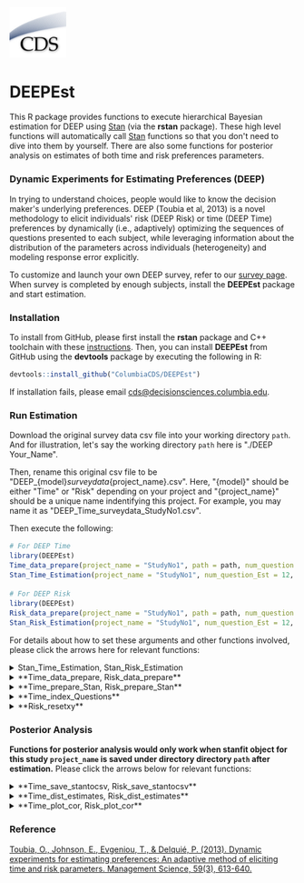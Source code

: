 [<img src="images/CDSLogo.png" width=100 alt="CDS Logo"/>](https://www8.gsb.columbia.edu/decisionsciences/)

# DEEPEst

This R package provides functions to execute hierarchical Bayesian estimation for DEEP using [Stan](https://mc-stan.org) (via the **rstan** package). These high level functions will automatically call [Stan](https://mc-stan.org) functions so that you don't need to dive into them by yourself. There are also some functions for posterior analysis on estimates of both time and risk preferences parameters.

### Dynamic Experiments for Estimating Preferences (DEEP)

In trying to understand choices, people would like to know the decision maker's underlying preferences. DEEP (Toubia et al, 2013) is a novel methodology to elicit individuals' risk (DEEP Risk) or time (DEEP Time) preferences by dynamically (i.e., adaptively) optimizing the sequences of questions presented to each subject, while leveraging information about the distribution of the parameters across individuals (heterogeneity) and modeling response error explicitly.

To customize and launch your own DEEP survey, refer to our [survey page](http://). When survey is completed by enough subjects, install the **DEEPEst** package and start estimation.

### Installation

To install from GitHub, please first install the **rstan** package and C++ toolchain with these [instructions](https://github.com/stan-dev/rstan/wiki/RStan-Getting-Started).
Then, you can install **DEEPEst** from GitHub using the **devtools** package by executing the following in R:

```r
devtools::install_github("ColumbiaCDS/DEEPEst")
```

If installation fails, please email cds@decisionsciences.columbia.edu.

### Run Estimation

Download the original survey data csv file into your working directory `path`. And for illustration, let's say the working directory `path` here is "./DEEP Your_Name". 

Then, rename this original csv file to be "DEEP_{model}_surveydata_{project_name}.csv". Here, "{model}" should be either "Time" or "Risk" depending on your project and "{project_name}" should be a unique name indentifying this project. For example, you may name it as "DEEP_Time_surveydata_StudyNo1.csv".

Then execute the following:

```r
# For DEEP Time
library(DEEPEst)
Time_data_prepare(project_name = "StudyNo1", path = path, num_question = 12)
Stan_Time_Estimation(project_name = "StudyNo1", num_question_Est = 12, num_question = 12, type_theta = "Hier", path = )

# For DEEP Risk
library(DEEPEst)
Risk_data_prepare(project_name = "StudyNo1", path = path, num_question = 12)
Stan_Risk_Estimation(project_name = "StudyNo1", num_question_Est = 12, num_question = 12, type_theta = "Hier", path = )
```

For details about how to set these arguments and other functions involved, please click the arrows here for relevant functions:

<details><summary>Stan_Time_Estimation, Stan_Risk_Estimation</summary>

```r
Stan_Time_Estimation(project_name,
	num_question_Est,
	num_question,
	type_theta,
	path,
	save_out = T,
	chains=3,
	iter=1000,
	thin=3,
	adapt_delta=.9,
	max_treedepth=12,
	stepsize=1)

Stan_Risk_Estimation(project_name,
	num_question_Est,
	num_question,
	type_theta,
	path,
	save_out = T,
	chains=3,
	iter=1000,
	thin=3,
	adapt_delta=.9,
	max_treedepth=12,
	stepsize=1)
```

#### Description

The main functions to do estimation on DEEP Time and Risk data. This function will automatically call stan models. It will return a large stanfit object called "hier_time" if `save_out=FALSE`. Otherwise, return nothing but save the stanfit object into a local RData file as this example:
<img src="images/stan_time_estimation.png" width = 500 alt="Stan Time Estimation"/>

#### Arguments

* project_name: The name of this study. 
* num_question_Est: How many questions you want to use in estimation.
* num_question: How many questions are asked for each subject.
* type_theta: Type of scaling response noise parameter used in estimation, specify either "Global", "Individual" or "Hier".
* path: Full path for working directory.
* save_out: Whether save the stanfit object as a rdata file. The default is "TRUE".
* chains: A positive integer specifying the number of Markov chains. The default is 3.
* iter: A positive integer specifying the number of iterations for each chain (including warmup). The default is 1000.
* thin: A positive integer specifying the period for saving samples. The default is 3.
* adapt_delta: A double value between 0 and 1 controlling the accept probability in sampling. The default is 0.9.
* max_treedepth: A positive integer specifying how deep in tree exploration. The default is 12.
* stepsize: A double and positive value controlling sampler's behavior. The default is 1.

</details>

<details><summary>**Time_data_prepare, Risk_data_prepare**</summary>

```r
Time_data_prepare(project_name,
	path, 
	num_question,
	clean_time = T, 
	clean_side = T, 
	each_seconds = 3)

Risk_data_prepare(project_name,
	path, 
	num_question,
	clean_time = T, 
	clean_side = T, 
	each_seconds = 3)
```

#### Description

Read and denoise the original suvery output data. Only complete rows would be reserved. In addition, this function automatically drops those "unengaged" responses (noisy ones with only random choices, not involving utility consideration). Three csv files will be saved under directory indicated by `path` and used in estimation functions. Examples:
<img src="images/time_data_prepare.png" width = 500 alt="Estimates CSV"/>

#### Arguments

* project_name: The name of this study. 
* path: Full path for working directory.
* num_question: How many questions are asked for each subject in this suvery.
* each_seconds: How many seconds spent on each question on average so that the observation would be considered as a reasonable response.
* clean_time: Logical value. Default is `TRUE` means you want to denoise the original data by dropping all responses which are completed within `num_question` times `each_seconds` seconds.
* clean_side: Logical value. Default is `TRUE` means you want to denoise the original data by dropping all responses which only contain one-side options, namely, only left or right options chosen.

</details>

<details><summary>**Time_prepare_Stan, Risk_prepare_Stan**</summary>

```r
Time_prepare_Stan(all_Stan_data,
	num_question_Est,
	subjectNumber)

Risk_prepare_Stan(all_Stan_data,
	num_question_Est,
	subjectNumber)
```

#### Description

After reading, processing and denoising necessary data. These functions will create an R list object containing all data to run estimation. Called by functions `Stan_Time_Estimation` and `Stan_Risk_Estimation`.

#### Arguments

* all_Stan_data: Data needed to be processed.
* num_question_Est: How many questions are going to be used in this estimation.
* subjectNumber: Number of subjects in this survey.

</details>

<details><summary>**Time_index_Questions**</summary>

```r
Time_index_Questions <- function(stan_data,
	subjectNumber,
	num_question)
```

#### Description

Index and arrange questions so that smaller-sooner and larger-later options would be arranged as expected. Called by function `Stan_Time_Estimation`.

#### Arguments

* stan_data: Data needed to be processed.
* subjectNumber: Number of subjects in this survey.
* num_question: How many questions are asked for each subject in this survey.

</details>

<details><summary>**Risk_resetxy**</summary>

```r
Risk_resetxy(g1g2)
```

#### Description

Prepare data and make sure the values of rewards `x` and `y` fall into the two situations of CPT model indicated in original paper: either `x>y>0|x<y<0`, or `x<0<y`. Called by function `Stan_Risk_Estimation`.

#### Arguments

* g1g2: One row with contents for two options in one Risk question. 

</details>

### Posterior Analysis

**Functions for posterior analysis would only work when stanfit object for this study `project_name` is saved under directory directory `path` after estimation.**
Please click the arrows below for relevant functions:

<details><summary>**Time_save_stantocsv, Risk_save_stantocsv**</summary>

```r
Time_save_stantocsv(project_name,
	num_question_Est,
	type_theta,
	path)

Risk_save_stantocsv(project_name,
	num_question_Est,
	type_theta,
	path)
```

#### Description

This function will save posterior point estimates for preferences from stanfit object to local csv files. Examples:
<img src="images/save_stantocsv.png" width = 500 alt="Estimates CSV"/>

#### Arguments

* project_name: The name of this study. 
* num_question_Est: How many questions you want to use in estimation.
* type_theta: Type of scaling response noise parameter used in estimation, specify either "Global", "Individual" or "Hier".
* path: Full path for working directory.

</details>

<details><summary>**Time_dist_estimates, Risk_dist_estimates**</summary>

```r
Time_dist_estimates(project_name,
	num_question_Est,
	type_theta,
	path)

Risk_dist_estimates(project_name
	num_question_Est,
	type_theta,
	path)
```

#### Description

This function will plot the distributions of all parameter estimates across all subjects. Example:
<img src="images/time_dist_estimates.png" height = 500 width = 500 alt="Time Estimates Distribution"/>

#### Arguments

* project_name: The name of this study.
* num_question_Est: How many questions used in the estimation.
* type_theta: Type of scaling response noise parameter used in estimation, specify either "Global", "Individual" or "Hier".
* path: Full path for working directory.

</details>

<details><summary>**Time_plot_cor, Risk_plot_cor**</summary>

```r
Time_plot_cor(project_name,
	num_question_Est,
	type_theta,
	path,
	parameter1,
	parameter2)

Risk_plot_cor(project_name,
	num_question_Est,
	type_theta,
	path,
	parameter1,
	parameter2)
```

#### Description

For each subject, the function firstly computes the correlation coefficient between posterior sampling drawers of two parameters set by `parameter1` and `parameter2`. Then it draws the distribution of all correlation coefficients across all subjects. Example:
<img src="images/time_plot_cor.png" height = 500 width = 500 alt="Time Cor Distribution"/>

#### Arguments

* project_name: The name of this study.
* num_question_Est: How many questions used in the estimation.
* type_theta: Type of scaling response noise parameter used in estimation, specify either "Global", "Individual" or "Hier".
* path: Full path for working directory.
* parameter1 First parameter. Specify either "alpha", "sigma" or "lambda".
* parameter2 Second parameter. Specify another parameter in "alpha", "sigma" or "lambda".

</details>

### Reference

[Toubia, O., Johnson, E., Evgeniou, T., & Delquié, P. (2013). Dynamic experiments for estimating preferences: An adaptive method of eliciting time and risk parameters. Management Science, 59(3), 613-640.](https://pubsonline.informs.org/doi/abs/10.1287/mnsc.1120.1570)
